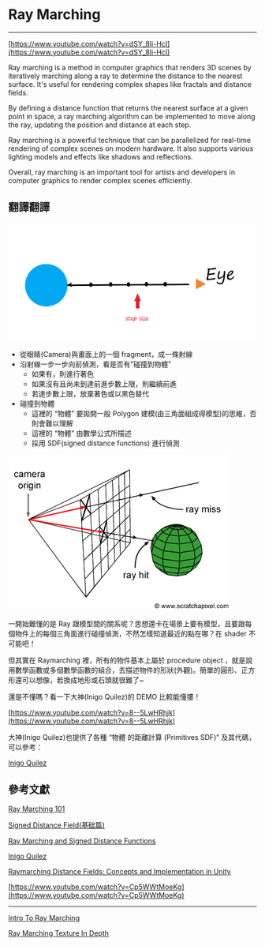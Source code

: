 # Ray Marching

---

[https://www.youtube.com/watch?v=dSY_8Ii-HcI](https://www.youtube.com/watch?v=dSY_8Ii-HcI)

Ray marching is a method in computer graphics that renders 3D scenes by iteratively marching along a ray to determine the distance to the nearest surface. It's useful for rendering complex shapes like fractals and distance fields.

By defining a distance function that returns the nearest surface at a given point in space, a ray marching algorithm can be implemented to move along the ray, updating the position and distance at each step.

Ray marching is a powerful technique that can be parallelized for real-time rendering of complex scenes on modern hardware. It also supports various lighting models and effects like shadows and reflections.

Overall, ray marching is an important tool for artists and developers in computer graphics to render complex scenes efficiently.

## 翻譯翻譯

![Untitled](Ray%20Marching%2096a0a526cf674c068c10c9aab3a503dc/Untitled.png)

- 從眼睛(Camera)與畫面上的一個 fragment，成一條射線
- 沿射線一步一步向前偵測，看是否有”碰撞到物體”
    - 如果有，則進行著色
    - 如果沒有且尚未到達前進步數上限，則繼續前進
    - 若達步數上限，放棄著色或以黑色替代
- 碰撞到物體
    - 這裡的 “物體” 要拋開一般 Polygon 建模(由三角面組成得模型)的思維，否則會難以理解
    - 這裡的 “物體” 由數學公式所描述
    - 採用 SDF(signed distance functions) 進行偵測

![Untitled](Ray%20Marching%2096a0a526cf674c068c10c9aab3a503dc/Untitled%201.png)

一開始難懂的是 Ray 跟模型間的關系呢？思想還卡在場景上要有模型，且要跟每個物件上的每個三角面進行碰撞偵測，不然怎樣知道最近的點在哪？在 shader 不可能吧！

但其實在 Raymarching 裡，所有的物件基本上屬於 procedure object ，就是說用數學函數或多個數學函數的組合，去描述物件的形狀(外觀)。簡單的圓形、正方形還可以想像，若換成地形或石頭就很難了~

還是不懂嗎？看一下大神(Inigo Quilez)的 DEMO 比較能懂摟！

[https://www.youtube.com/watch?v=8--5LwHRhjk](https://www.youtube.com/watch?v=8--5LwHRhjk)

大神(Inigo Quilez)也提供了各種 “物體 的距離計算 (Primitives SDF)“ 及其代碼，可以參考：

[Inigo Quilez](https://iquilezles.org/articles/distfunctions/)

## 參考文獻

[Ray Marching 101](https://zhuanlan.zhihu.com/p/34494449)

[Signed Distance Field(基础篇)](https://zhuanlan.zhihu.com/p/93901692)

[Ray Marching and Signed Distance Functions](https://jamie-wong.com/2016/07/15/ray-marching-signed-distance-functions/)

[Inigo Quilez](https://iquilezles.org/articles/distfunctions/)

[Raymarching Distance Fields: Concepts and Implementation in Unity](https://adrianb.io/2016/10/01/raymarching.html)

[https://www.youtube.com/watch?v=Cp5WWtMoeKg](https://www.youtube.com/watch?v=Cp5WWtMoeKg)

---

[Intro To Ray Marching](Ray%20Marching%2096a0a526cf674c068c10c9aab3a503dc/Intro%20To%20Ray%20Marching%206bd825bbbfea4cd99af18b79c7841838.md)

[Ray Marching Texture In Depth](Ray%20Marching%2096a0a526cf674c068c10c9aab3a503dc/Ray%20Marching%20Texture%20In%20Depth%20914cde5f04764db39e95d555c384ff06.md)